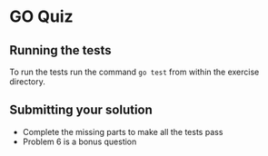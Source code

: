 # GO Quiz

## Running the tests

To run the tests run the command `go test` from within the exercise directory.

## Submitting your solution
- Complete the missing parts to make all the tests pass
- Problem 6 is a bonus question
